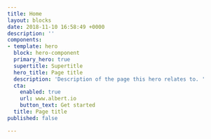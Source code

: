 ```yaml
---
title: Home
layout: blocks
date: 2018-11-10 16:58:49 +0000
description: ''
components:
- template: hero
  block: hero-component
  primary_hero: true
  supertitle: Supertitle
  hero_title: Page title
  description: 'Description of the page this hero relates to. '
  cta:
    enabled: true
    url: www.albert.io
    button_text: Get started
  title: Page title
published: false

---
```

